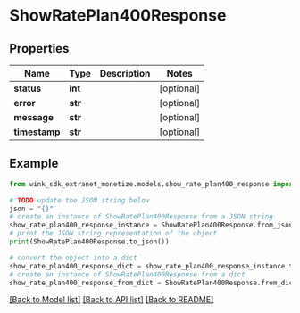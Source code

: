# ShowRatePlan400Response


## Properties

Name | Type | Description | Notes
------------ | ------------- | ------------- | -------------
**status** | **int** |  | [optional] 
**error** | **str** |  | [optional] 
**message** | **str** |  | [optional] 
**timestamp** | **str** |  | [optional] 

## Example

```python
from wink_sdk_extranet_monetize.models.show_rate_plan400_response import ShowRatePlan400Response

# TODO update the JSON string below
json = "{}"
# create an instance of ShowRatePlan400Response from a JSON string
show_rate_plan400_response_instance = ShowRatePlan400Response.from_json(json)
# print the JSON string representation of the object
print(ShowRatePlan400Response.to_json())

# convert the object into a dict
show_rate_plan400_response_dict = show_rate_plan400_response_instance.to_dict()
# create an instance of ShowRatePlan400Response from a dict
show_rate_plan400_response_from_dict = ShowRatePlan400Response.from_dict(show_rate_plan400_response_dict)
```
[[Back to Model list]](../README.md#documentation-for-models) [[Back to API list]](../README.md#documentation-for-api-endpoints) [[Back to README]](../README.md)


